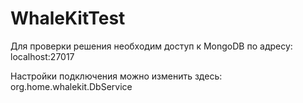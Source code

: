 # WhaleKitTest

Для проверки решения необходим доступ к MongoDB по адресу:
localhost:27017

Настройки подключения можно изменить здесь:
org.home.whalekit.DbService
